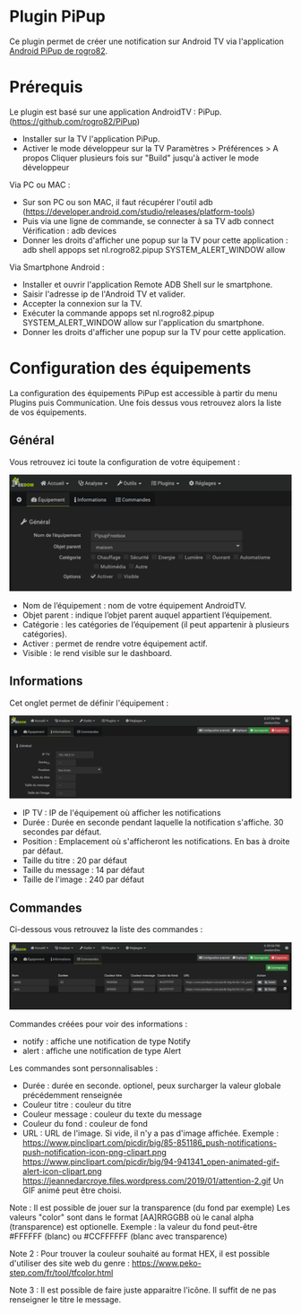 # Plugin PiPup
Ce plugin permet de créer une notification sur Android TV via l'application [Android PiPup de rogro82](https://github.com/rogro82/PiPup).

# Prérequis
Le plugin est basé sur une application AndroidTV : PiPup. (https://github.com/rogro82/PiPup)

- Installer sur la TV l'application PiPup.
- Activer le mode développeur sur la TV
  Paramètres > Préférences > A propos
  Cliquer plusieurs fois sur "Build" jusqu'à activer le mode développeur 

Via PC ou MAC :
- Sur son PC ou son MAC, il faut récupérer l'outil adb (https://developer.android.com/studio/releases/platform-tools)
- Puis via une ligne de commande, se connecter à sa TV
  adb connect <IPTV>
  Vérification :
  adb devices
- Donner les droits d'afficher une popup sur la TV pour cette application :
  adb shell appops set nl.rogro82.pipup SYSTEM_ALERT_WINDOW allow
  
Via Smartphone Android :
- Installer et ouvrir l'application Remote ADB Shell sur le smartphone.
- Saisir l'adresse ip de l'Android TV et valider.
- Accepter la connexion sur la TV.
- Exécuter la commande appops set nl.rogro82.pipup SYSTEM_ALERT_WINDOW allow sur l'application du smartphone. 
- Donner les droits d'afficher une popup sur la TV pour cette application.

  
# Configuration des équipements

La configuration des équipements PiPup est accessible à partir du menu Plugins puis Communication.
Une fois dessus vous retrouvez alors la liste de vos équipements.

## Général

Vous retrouvez ici toute la configuration de votre équipement :

![Général](../images/Onglet_1.png)

- Nom de l’équipement : nom de votre équipement AndroidTV.
- Objet parent : indique l’objet parent auquel appartient l’équipement.
- Catégorie : les catégories de l’équipement (il peut appartenir à plusieurs catégories).
- Activer : permet de rendre votre équipement actif.
- Visible : le rend visible sur le dashboard.

## Informations

Cet onglet permet de définir l'équipement :

![Général](../images/Onglet_2.png)

- IP TV : IP de l'équipement où afficher les notifications
- Durée : Durée en seconde pendant laquelle la notification s'affiche. 30 secondes par défaut.
- Position : Emplacement où s'afficheront les notifications. En bas à droite par défaut.
- Taille du titre : 20 par défaut
- Taille du message : 14 par défaut
- Taille de l'image : 240 par défaut

## Commandes

Ci-dessous vous retrouvez la liste des commandes :

![Commandes](../images/Onglet_3.png)

Commandes créées pour voir des informations :
- notify : affiche une notification de type Notify
- alert : affiche une notification de type Alert

Les commandes sont personnalisables :
- Durée : durée en seconde. optionel, peux surcharger la valeur globale précédemment renseignée
- Couleur titre : couleur du titre
- Couleur message : couleur du texte du message
- Couleur du fond : couleur de fond
- URL : URL de l'image. Si vide, il n'y a pas d'image affichée.
  Exemple :
      https://www.pinclipart.com/picdir/big/85-851186_push-notifications-push-notification-icon-png-clipart.png
      https://www.pinclipart.com/picdir/big/94-941341_open-animated-gif-alert-icon-clipart.png
      https://jeannedarcroye.files.wordpress.com/2019/01/attention-2.gif
      Un GIF animé peut être choisi.

Note : Il est possible de jouer sur la transparence (du fond par exemple)
Les valeurs "color" sont dans le format [AA]RRGGBB où le canal alpha (transparence) est optionelle.
Exemple : la valeur du fond peut-être #FFFFFF (blanc) ou #CCFFFFFF (blanc avec transparence)

Note 2 : Pour trouver la couleur souhaité au format HEX, il est possible d'utiliser des site web du genre :
https://www.peko-step.com/fr/tool/tfcolor.html

Note 3 : Il est possible de faire juste apparaitre l'icône.
Il suffit de ne pas renseigner le titre le message.